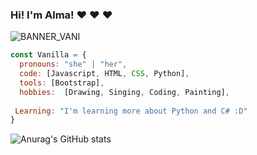 ### Hi! I'm Alma! ❤ ❤ ❤

![BANNER_VANI](https://user-images.githubusercontent.com/62974302/131444568-d0114ffa-8407-493a-8895-bda335aec62d.png)

```js
const Vanilla = {
  pronouns: "she" | "her",
  code: [Javascript, HTML, CSS, Python],
  tools: [Bootstrap],
  hobbies:  [Drawing, Singing, Coding, Painting],
  
 Learning: "I'm learning more about Python and C# :D"
}
```
![Anurag's GitHub stats](https://github-readme-stats.vercel.app/api?username=VanillaNilla&show_icons=true&theme=tokyonight)

<!--
**VanillaNilla/VanillaNilla** is a ✨ _special_ ✨ repository because its `README.md` (this file) appears on your GitHub profile.

Here are some ideas to get you started:

- 🔭 I’m currently working on ...
- 🌱 I’m currently learning ...
- 👯 I’m looking to collaborate on ...
- 🤔 I’m looking for help with ...
- 💬 Ask me about ...
- 📫 How to reach me: ...
- 😄 Pronouns: ...
- ⚡ Fun fact: ...
-->
